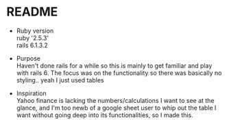 # README

* Ruby version  
ruby '2.5.3'  
rails 6.1.3.2  

* Purpose  
Haven't done rails for a while so this is mainly to get familiar and play with rails 6. The focus was on the functionality so there was basically no styling.. yeah I just used tables  

* Inspiration  
Yahoo finance is lacking the numbers/calculations I want to see at the glance, and I'm too newb of a google sheet user to whip out the table I want without going deep into its functionalities, so I made this.

